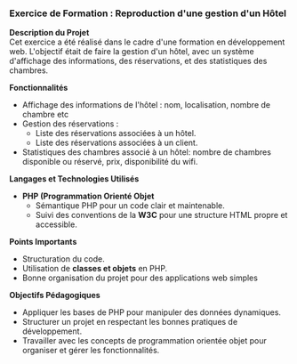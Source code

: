 ### Exercice de Formation : Reproduction d'une gestion d'un Hôtel

**Description du Projet**  
Cet exercice a été réalisé dans le cadre d'une formation en développement web. L'objectif était de faire la gestion d'un hôtel, avec un système d'affichage des informations, des réservations, et des statistiques des chambres.

**Fonctionnalités**
* Affichage des informations de l'hôtel : nom, localisation, nombre de chambre etc
* Gestion des réservations :
  * Liste des réservations associées à un hôtel.
  * Liste des réservations associées à un client.
* Statistiques des chambres associé à un hôtel: nombre de chambres disponible ou réservé, prix, disponibilité du wifi.

**Langages et Technologies Utilisés**
*  **PHP (Programmation Orienté Objet**
   * Sémantique PHP pour un code clair et maintenable.
   * Suivi des conventions de la **W3C** pour une structure HTML propre et accessible.
  
**Points Importants**
* Structuration du code.
* Utilisation de **classes et objets** en PHP.
* Bonne organisation du projet pour des applications web simples
  
**Objectifs Pédagogiques**
* Appliquer les bases de PHP pour manipuler des données dynamiques.
* Structurer un projet en respectant les bonnes pratiques de développement.
* Travailler avec les concepts de programmation orientée objet pour organiser et gérer les fonctionnalités.
